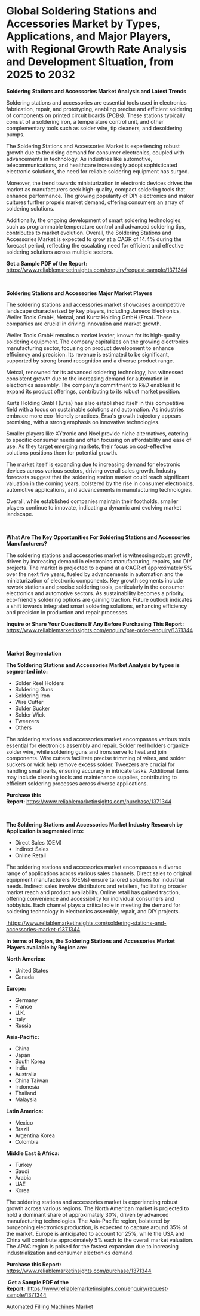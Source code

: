<p><h1>Global Soldering Stations and Accessories Market by Types, Applications, and Major Players, with Regional Growth Rate Analysis and Development Situation, from 2025 to 2032</h1></p><p><strong>Soldering Stations and Accessories Market Analysis and Latest Trends</strong></p>
<p><p>Soldering stations and accessories are essential tools used in electronics fabrication, repair, and prototyping, enabling precise and efficient soldering of components on printed circuit boards (PCBs). These stations typically consist of a soldering iron, a temperature control unit, and other complementary tools such as solder wire, tip cleaners, and desoldering pumps. </p><p>The Soldering Stations and Accessories Market is experiencing robust growth due to the rising demand for consumer electronics, coupled with advancements in technology. As industries like automotive, telecommunications, and healthcare increasingly adopt sophisticated electronic solutions, the need for reliable soldering equipment has surged. </p><p>Moreover, the trend towards miniaturization in electronic devices drives the market as manufacturers seek high-quality, compact soldering tools that enhance performance. The growing popularity of DIY electronics and maker cultures further propels market demand, offering consumers an array of soldering solutions. </p><p>Additionally, the ongoing development of smart soldering technologies, such as programmable temperature control and advanced soldering tips, contributes to market evolution. Overall, the Soldering Stations and Accessories Market is expected to grow at a CAGR of 14.4% during the forecast period, reflecting the escalating need for efficient and effective soldering solutions across multiple sectors.</p></p>
<p><strong>Get a Sample PDF of the Report:&nbsp;</strong> <a href="https://www.reliablemarketinsights.com/enquiry/request-sample/1371344?utm_campaign=2244&utm_medium=2&utm_source=Github&utm_content=ia&utm_term=22032025&utm_id=soldering-stations-and-accessories">https://www.reliablemarketinsights.com/enquiry/request-sample/1371344</a></p>
<p>&nbsp;</p>
<p><strong>Soldering Stations and Accessories Major Market Players</strong></p>
<p><p>The soldering stations and accessories market showcases a competitive landscape characterized by key players, including Jameco Electronics, Weller Tools GmbH, Metcal, and Kurtz Holding GmbH (Ersa). These companies are crucial in driving innovation and market growth.</p><p>Weller Tools GmbH remains a market leader, known for its high-quality soldering equipment. The company capitalizes on the growing electronics manufacturing sector, focusing on product development to enhance efficiency and precision. Its revenue is estimated to be significant, supported by strong brand recognition and a diverse product range.</p><p>Metcal, renowned for its advanced soldering technology, has witnessed consistent growth due to the increasing demand for automation in electronics assembly. The company’s commitment to R&D enables it to expand its product offerings, contributing to its robust market position.</p><p>Kurtz Holding GmbH (Ersa) has also established itself in this competitive field with a focus on sustainable solutions and automation. As industries embrace more eco-friendly practices, Ersa's growth trajectory appears promising, with a strong emphasis on innovative technologies.</p><p>Smaller players like XYtronic and Noel provide niche alternatives, catering to specific consumer needs and often focusing on affordability and ease of use. As they target emerging markets, their focus on cost-effective solutions positions them for potential growth.</p><p>The market itself is expanding due to increasing demand for electronic devices across various sectors, driving overall sales growth. Industry forecasts suggest that the soldering station market could reach significant valuation in the coming years, bolstered by the rise in consumer electronics, automotive applications, and advancements in manufacturing technologies. </p><p>Overall, while established companies maintain their footholds, smaller players continue to innovate, indicating a dynamic and evolving market landscape.</p></p>
<p>&nbsp;</p>
<p><strong>What Are The Key Opportunities For Soldering Stations and Accessories Manufacturers?</strong></p>
<p><p>The soldering stations and accessories market is witnessing robust growth, driven by increasing demand in electronics manufacturing, repairs, and DIY projects. The market is projected to expand at a CAGR of approximately 5% over the next five years, fueled by advancements in automation and the miniaturization of electronic components. Key growth segments include rework stations and precise soldering tools, particularly in the consumer electronics and automotive sectors. As sustainability becomes a priority, eco-friendly soldering options are gaining traction. Future outlook indicates a shift towards integrated smart soldering solutions, enhancing efficiency and precision in production and repair processes.</p></p>
<p><strong>Inquire or Share Your Questions If Any Before Purchasing This Report:</strong> <a href="https://www.reliablemarketinsights.com/enquiry/pre-order-enquiry/1371344?utm_campaign=2244&utm_medium=2&utm_source=Github&utm_content=ia&utm_term=22032025&utm_id=soldering-stations-and-accessories">https://www.reliablemarketinsights.com/enquiry/pre-order-enquiry/1371344</a></p>
<p>&nbsp;</p>
<p><strong>Market Segmentation</strong></p>
<p><strong>The Soldering Stations and Accessories Market Analysis by types is segmented into:</strong></p>
<p><ul><li>Solder Reel Holders</li><li>Soldering Guns</li><li>Soldering Iron</li><li>Wire Cutter</li><li>Solder Sucker</li><li>Solder Wick</li><li>Tweezers</li><li>Others</li></ul></p>
<p><p>The soldering stations and accessories market encompasses various tools essential for electronics assembly and repair. Solder reel holders organize solder wire, while soldering guns and irons serve to heat and join components. Wire cutters facilitate precise trimming of wires, and solder suckers or wick help remove excess solder. Tweezers are crucial for handling small parts, ensuring accuracy in intricate tasks. Additional items may include cleaning tools and maintenance supplies, contributing to efficient soldering processes across diverse applications.</p></p>
<p><strong>Purchase this Report:&nbsp;</strong><a href="https://www.reliablemarketinsights.com/purchase/1371344?utm_campaign=2244&utm_medium=2&utm_source=Github&utm_content=ia&utm_term=22032025&utm_id=soldering-stations-and-accessories">https://www.reliablemarketinsights.com/purchase/1371344</a></p>
<p>&nbsp;</p>
<p><strong>The Soldering Stations and Accessories Market Industry Research by Application is segmented into:</strong></p>
<p><ul><li>Direct Sales (OEM)</li><li>Indirect Sales</li><li>Online Retail</li></ul></p>
<p><p>The soldering stations and accessories market encompasses a diverse range of applications across various sales channels. Direct sales to original equipment manufacturers (OEMs) ensure tailored solutions for industrial needs. Indirect sales involve distributors and retailers, facilitating broader market reach and product availability. Online retail has gained traction, offering convenience and accessibility for individual consumers and hobbyists. Each channel plays a critical role in meeting the demand for soldering technology in electronics assembly, repair, and DIY projects.</p></p>
<p><a href="https://www.reliablemarketinsights.com/soldering-stations-and-accessories-market-r1371344?utm_campaign=2244&utm_medium=2&utm_source=Github&utm_content=ia&utm_term=22032025&utm_id=soldering-stations-and-accessories">&nbsp;https://www.reliablemarketinsights.com/soldering-stations-and-accessories-market-r1371344</a></p>
<p><strong>In terms of Region, the Soldering Stations and Accessories Market Players available by Region are:</strong></p>
<p>
    <p> <strong> North America: </strong>
        <ul>
            <li>United States</li>
            <li>Canada</li>
        </ul>
        </p> 
    <p> <strong> Europe: </strong>
        <ul>
            <li>Germany</li>
            <li>France</li>
            <li>U.K.</li>
            <li>Italy</li>
            <li>Russia</li>
        </ul>
        </p> 
    <p> <strong> Asia-Pacific: </strong>
        <ul>
            <li>China</li>
            <li>Japan</li>
            <li>South Korea</li>
            <li>India</li>
            <li>Australia</li>
            <li>China Taiwan</li>
            <li>Indonesia</li>
            <li>Thailand</li>
            <li>Malaysia</li>
        </ul>
        </p> 
    <p> <strong> Latin America: </strong>
        <ul>
            <li>Mexico</li>
            <li>Brazil</li>
            <li>Argentina Korea</li>
            <li>Colombia</li>
        </ul>
        </p> 
    <p> <strong> Middle East & Africa: </strong>
        <ul>
            <li>Turkey</li>
            <li>Saudi</li>
            <li>Arabia</li>
            <li>UAE</li>
            <li>Korea</li>
        </ul>
    </p>
    </p>
<p><p>The soldering stations and accessories market is experiencing robust growth across various regions. The North American market is projected to hold a dominant share of approximately 30%, driven by advanced manufacturing technologies. The Asia-Pacific region, bolstered by burgeoning electronics production, is expected to capture around 35% of the market. Europe is anticipated to account for 25%, while the USA and China will contribute approximately 5% each to the overall market valuation. The APAC region is poised for the fastest expansion due to increasing industrialization and consumer electronics demand.</p></p>
<p><strong>Purchase this Report: </strong><a href="https://www.reliablemarketinsights.com/purchase/1371344?utm_campaign=2244&utm_medium=2&utm_source=Github&utm_content=ia&utm_term=22032025&utm_id=soldering-stations-and-accessories">https://www.reliablemarketinsights.com/purchase/1371344</a></p>
<p>&nbsp;<strong>Get a Sample PDF of the Report:&nbsp;&nbsp;</strong><a href="https://www.reliablemarketinsights.com/enquiry/request-sample/1371344?utm_campaign=2244&utm_medium=2&utm_source=Github&utm_content=ia&utm_term=22032025&utm_id=soldering-stations-and-accessories">https://www.reliablemarketinsights.com/enquiry/request-sample/1371344</a></p>
<p><strong></strong></p>
<p><p><a href="https://github.com/boitafbg/Market-Research-Report-List-1/blob/main/automated-filling-machines-market.md?utm_campaign=2244&utm_medium=2&utm_source=Github&utm_content=ia&utm_term=22032025&utm_id=soldering-stations-and-accessories">Automated Filling Machines Market</a></p></p>